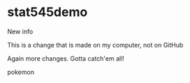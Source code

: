# stat545demo

New info

This is a change that is made on my computer, not on GitHub

Again more changes. Gotta catch'em all!

pokemon